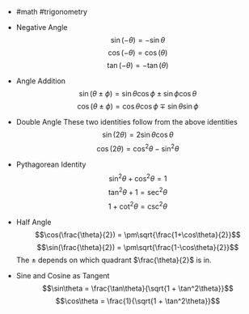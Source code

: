 - #math #trigonometry

- Negative Angle
  $$\sin(-\theta) = -\sin\theta$$
  $$\cos(-\theta) = \cos(\theta)$$
  $$\tan(-\theta) = -\tan(\theta)$$
- Angle Addition
  $$\sin(\theta \pm \phi) = \sin\theta\cos\phi \pm \sin\phi\cos\theta$$
  $$\cos(\theta \pm \phi) = \cos\theta\cos\phi \mp \sin\theta\sin\phi$$
- Double Angle
  These two identities follow from the above identities
  $$\sin(2\theta) = 2\sin\theta\cos\theta$$
  $$\cos(2\theta) = \cos^2\theta - \sin^2\theta$$
- Pythagorean Identity
  $$\sin^2\theta + \cos^2\theta = 1$$
  $$\tan^2\theta + 1 = \sec^2\theta$$
  $$1 + \cot^2\theta = \csc^2\theta$$
- Half Angle
  $$\cos(\frac{\theta}{2}) = \pm\sqrt{\frac{1+\cos\theta}{2}}$$
  $$\sin(\frac{\theta}{2}) = \pm\sqrt{\frac{1-\cos\theta}{2}}$$
  The $\pm$ depends on which quadrant $\frac{\theta}{2}$ is in.
- Sine and Cosine as Tangent
  $$\sin\theta = \frac{\tan\theta}{\sqrt{1 + \tan^2\theta}}$$
  $$\cos\theta = \frac{1}{\sqrt{1 + \tan^2\theta}}$$